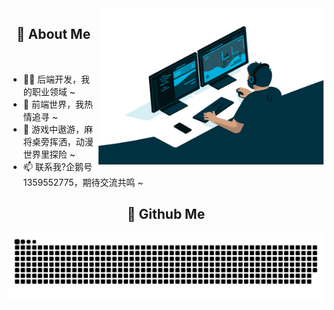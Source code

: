 <img align="right" alt="GIF" src="./assets/code.gif" width="360" height="250" />

<h2 height="60px" align="center">🎉 About Me</h2>
<br />

- 👨‍💻 后端开发，我的职业领域 ~
- 🔭 前端世界，我热情追寻 ~
- 👾 游戏中遨游，麻将桌旁挥洒，动漫世界里探险 ~
- 📫 联系我?企鹅号 1359552775，期待交流共鸣 ~

<h2 height="60px" align="center">🎉 Github Me</h2>

![snake](https://raw.githubusercontent.com/ironZr/ironZr/output/github-contribution-grid-snake.svg)
